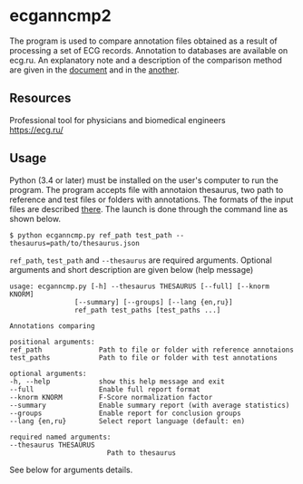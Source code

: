 # ecganncmp2

The program is used to compare annotation files obtained as a result of processing a set of ECG records. Annotation to databases are available on ecg.ru. An explanatory note and a description of the comparison method are given in the [document](https://ws.mks.ru/#preview-185656-ecganncmp-docx) and in the [another](https://ws.mks.ru/#preview-185247-docx).

## Resources

Professional tool for physicians and biomedical engineers  
https://ecg.ru/

## Usage

Python (3.4 or later) must be installed on the user's computer to run the program. The program accepts file with annotaion thesaurus, two path to reference and test files or folders with annotations. The formats of the input files are described [there](https://github.com/mcsltd/ecganncompare/blob/master/docs/formats.md). The launch is done through the command line as shown below.

    $ python ecganncmp.py ref_path test_path --thesaurus=path/to/thesaurus.json

`ref_path`, `test_path` and `--thesaurus` are required arguments. Optional arguments and short description are given below (help message)

    usage: ecganncmp.py [-h] --thesaurus THESAURUS [--full] [--knorm KNORM]
                    [--summary] [--groups] [--lang {en,ru}]
                    ref_path test_paths [test_paths ...]

    Annotations comparing

    positional arguments:
    ref_path              Path to file or folder with reference annotaions
    test_paths            Path to file or folder with test annotations

    optional arguments:
    -h, --help            show this help message and exit
    --full                Enable full report format
    --knorm KNORM         F-Score normalization factor
    --summary             Enable summary report (with average statistics)
    --groups              Enable report for conclusion groups
    --lang {en,ru}        Select report language (default: en)

    required named arguments:
    --thesaurus THESAURUS
                            Path to thesaurus

See below for arguments details.
